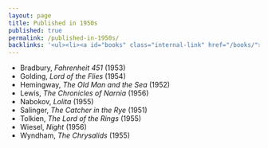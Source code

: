 ```yaml
---
layout: page
title: Published in 1950s
published: true
permalink: /published-in-1950s/
backlinks: '<ul><li><a id="books" class="internal-link" href="/books/">Books</a></li></ul>'
---
```


* Bradbury, _Fahrenheit 451_ (1953) 
* Golding, _Lord of the Flies_ (1954) 
* Hemingway, _The Old Man and the Sea_ (1952) 
* Lewis, _The Chronicles of Narnia_ (1956) 
* Nabokov, _Lolita_ (1955) 
* Salinger, _The Catcher in the Rye_ (1951) 
* Tolkien, _The Lord of the Rings_ (1955) 
* Wiesel, _Night_ (1956) 
* Wyndham, _The Chrysalids_ (1955) 
